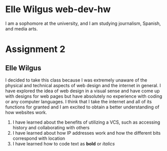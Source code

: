 # Elle Wilgus web-dev-hw
I am a sophomore at the university, and I am studying journalism, Spanish, and media arts. 

# Assignment 2
## Elle Wilgus
I decided to take this class because I was extremely unaware of the physical and technical aspects of web design and the internet in general. I have explored the idea of web design in a visual sense and have come up with designs for web pages but have absolutely no experience with coding or any computer languages. I think that I take the internet and all of its functions for granted and I am excited to obtain a better understanding of how websites work. 

1. I have learned about the benefits of utilizing a VCS, such as accessing history and collaborating with others 
2. I have learned about how IP addresses work and how the different bits correspond with location
3. I have learned how to code text as **bold** or *italics*
